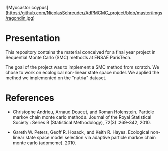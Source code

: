 ![Myocastor coypus] (https://github.com/NicolasSchreuder/AdPMCMC_project/blob/master/imgs/ragondin.jpg)

# Presentation

This repository contains the material conceived for a final year project in Sequential Monte Carlo (SMC) methods at ENSAE ParisTech.

The goal of the project was to implement a SMC method from scratch.
We chose to work on ecological non-linear state space model. We applied the method we implemented on the "nutria" dataset.


# References

- Christophe Andrieu, Arnaud Doucet, and Roman Holenstein. Particle markov chain
monte carlo methods. Journal of the Royal Statistical Society : Series B (Statistical
Methodology), 72(3) :269–342, 2010.

- Gareth W. Peters, Geoff R. Hosack, and Keith R. Hayes. Ecological non-linear state
space model selection via adaptive particle markov chain monte carlo (adpmcmc). 2010.
